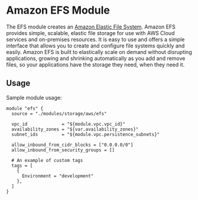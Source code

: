 # Amazon EFS Module

The EFS module creates an [Amazon Elastic File System](https://aws.amazon.com/efs/).
Amazon EFS provides simple, scalable, elastic file storage for use with AWS Cloud
services and on-premises resources. It is easy to use and offers a simple interface
that allows you to create and configure file systems quickly and easily. Amazon EFS
is built to elastically scale on demand without disrupting applications, growing and
shrinking automatically as you add and remove files, so your applications have the
storage they need, when they need it.

## Usage

Sample module usage:

```
module "efs" {
  source = "./modules/storage/aws/efs"

  vpc_id             = "${module.vpc.vpc_id}"
  availability_zones = "${var.availability_zones}"
  subnet_ids         = "${module.vpc.persistence_subnets}"

  allow_inbound_from_cidr_blocks = ["0.0.0.0/0"]
  allow_inbound_from_security_groups = []

  # An example of custom tags
  tags = [
    {
      Environment = "development"
    },
  ]
}
```
